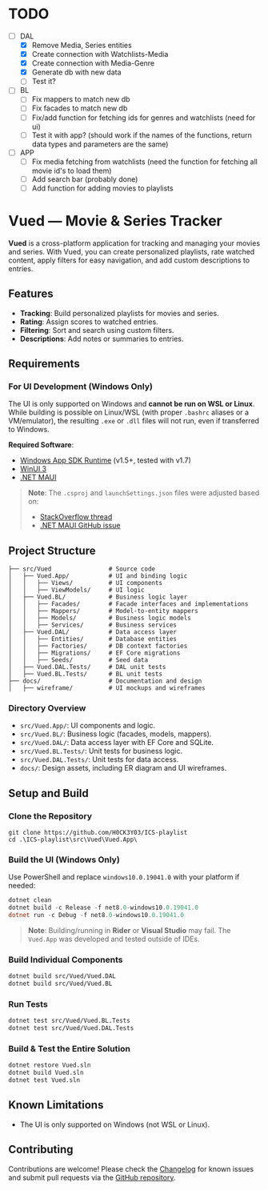# TODO
- [ ] DAL
    - [x] Remove Media, Series entities
    - [x] Create connection with Watchlists-Media
    - [x] Create connection with Media-Genre
    - [x] Generate db with new data
    - [ ] Test it?
- [ ] BL
    - [ ]  Fix mappers to match new db
    - [ ]  Fix facades to match new db
    - [ ]  Fix/add function for fetching ids for genres and watchlists (need for ui)
    - [ ]  Test it with app? (should work if the names of the functions, return data types and parameters are the same)
- [ ] APP
    - [ ] Fix media fetching from watchlists (need the function for fetching all movie id's to load them)
    - [ ] Add search bar (probably done)
    - [ ] Add function for adding movies to playlists

# Vued — Movie & Series Tracker

**Vued** is a cross-platform application for tracking and managing your movies and series. With Vued, you can create personalized playlists, rate watched content, apply filters for easy navigation, and add custom descriptions to entries.

## Features

- **Tracking**: Build personalized playlists for movies and series.
- **Rating**: Assign scores to watched entries.
- **Filtering**: Sort and search using custom filters.
- **Descriptions**: Add notes or summaries to entries.

## Requirements

### For UI Development (Windows Only)
The UI is only supported on Windows and **cannot be run on WSL or Linux**. While building is possible on Linux/WSL (with proper `.bashrc` aliases or a VM/emulator), the resulting `.exe` or `.dll` files will not run, even if transferred to Windows.

**Required Software**:
- [Windows App SDK Runtime](https://github.com/microsoft/WindowsAppSDK) (v1.5+, tested with v1.7)
- [WinUI 3](https://learn.microsoft.com/en-us/windows/apps/winui/winui3/)
- [.NET MAUI](https://dotnet.microsoft.com/en-us/apps/maui)

> **Note**: The `.csproj` and `launchSettings.json` files were adjusted based on:
> - [StackOverflow thread](https://stackoverflow.com/questions/78440201/when-i-run-a-default-maui-blazor-app-it-not-showing-output-whats-the-reason-for)
> - [.NET MAUI GitHub issue](https://github.com/dotnet/maui/issues/12080)

## Project Structure
```plaintext
├── src/Vued                # Source code
│   ├── Vued.App/           # UI and binding logic
│   │   ├── Views/          # UI components
│   │   ├── ViewModels/     # UI logic
│   ├── Vued.BL/            # Business logic layer
│   │   ├── Facades/        # Facade interfaces and implementations
│   │   ├── Mappers/        # Model-to-entity mappers
│   │   ├── Models/         # Business logic models
│   │   ├── Services/       # Business services
│   ├── Vued.DAL/           # Data access layer
│   │   ├── Entities/       # Database entities
│   │   ├── Factories/      # DB context factories
│   │   ├── Migrations/     # EF Core migrations
│   │   ├── Seeds/          # Seed data
│   ├── Vued.DAL.Tests/     # DAL unit tests
│   ├── Vued.BL.Tests/      # BL unit tests
├── docs/                   # Documentation and design
│   ├── wireframe/          # UI mockups and wireframes
```

### Directory Overview
- `src/Vued.App/`: UI components and logic.
- `src/Vued.BL/`: Business logic (facades, models, mappers).
- `src/Vued.DAL/`: Data access layer with EF Core and SQLite.
- `src/Vued.BL.Tests/`: Unit tests for business logic.
- `src/Vued.DAL.Tests/`: Unit tests for data access.
- `docs/`: Design assets, including ER diagram and UI wireframes.

## Setup and Build
### Clone the Repository
```shell
git clone https://github.com/H0CK3Y03/ICS-playlist
cd .\ICS-playlist\src\Vued\Vued.App\
```

### Build the UI (Windows Only)
Use PowerShell and replace `windows10.0.19041.0` with your platform if needed:
```powershell
dotnet clean
dotnet build -c Release -f net8.0-windows10.0.19041.0
dotnet run -c Debug -f net8.0-windows10.0.19041.0
```
> **Note**: Building/running in **Rider** or **Visual Studio** may fail. The `Vued.App` was developed and tested outside of IDEs.

### Build Individual Components
```bash
dotnet build src/Vued/Vued.DAL
dotnet build src/Vued/Vued.BL
```

### Run Tests
```bash
dotnet test src/Vued/Vued.BL.Tests
dotnet test src/Vued/Vued.DAL.Tests
```

### Build & Test the Entire Solution

```bash
dotnet restore Vued.sln
dotnet build Vued.sln
dotnet test Vued.sln
```

## Known Limitations
- The UI is only supported on Windows (not WSL or Linux).

## Contributing
Contributions are welcome! Please check the [Changelog](CHANGELOG.md) for known issues and submit pull requests via the [GitHub repository](https://github.com/H0CK3Y03/ICS-playlist).
